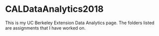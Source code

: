 # CALDataAnalytics2018

This is my UC Berkeley Extension Data Analytics page.
The folders listed are assignments that I have worked on.
